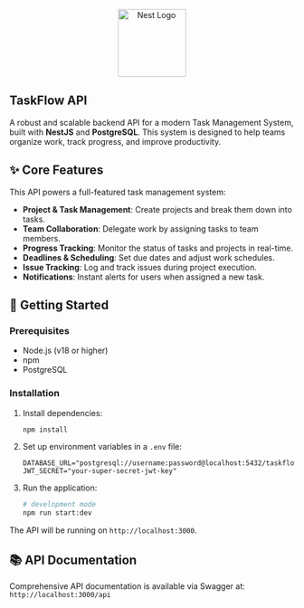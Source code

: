 <p align="center">
  <a href="http://nestjs.com/" target="blank"><img src="https://nestjs.com/img/logo-small.svg" width="120" alt="Nest Logo" /></a>
</p>

## TaskFlow API

A robust and scalable backend API for a modern Task Management System, built with **NestJS** and **PostgreSQL**. This system is designed to help teams organize work, track progress, and improve productivity.

## ✨ Core Features

This API powers a full-featured task management system:

*   **Project & Task Management**: Create projects and break them down into tasks.
*   **Team Collaboration**: Delegate work by assigning tasks to team members.
*   **Progress Tracking**: Monitor the status of tasks and projects in real-time.
*   **Deadlines & Scheduling**: Set due dates and adjust work schedules.
*   **Issue Tracking**: Log and track issues during project execution.
*   **Notifications**: Instant alerts for users when assigned a new task.

## 🚀 Getting Started

### Prerequisites

*   Node.js (v18 or higher)
*   npm
*   PostgreSQL

### Installation

1.  Install dependencies:
    ```bash
    npm install
    ```

2.  Set up environment variables in a `.env` file:
    ```
    DATABASE_URL="postgresql://username:password@localhost:5432/taskflow_db"
    JWT_SECRET="your-super-secret-jwt-key"
    ```

3.  Run the application:
    ```bash
    # development mode
    npm run start:dev
    ```

The API will be running on `http://localhost:3000`.

## 📚 API Documentation

Comprehensive API documentation is available via Swagger at: `http://localhost:3000/api`
